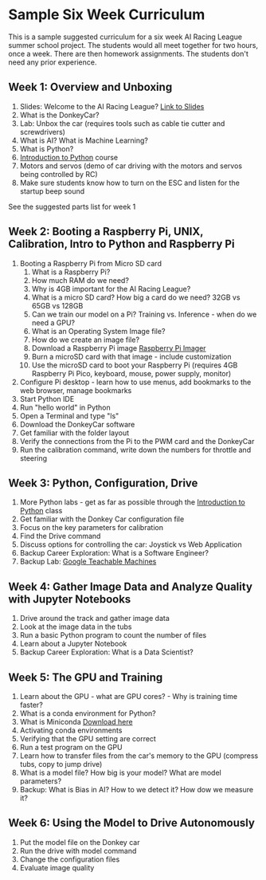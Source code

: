 # Sample Six Week Curriculum

This is a sample suggested curriculum for a six week AI Racing League summer school project.  The students would all meet together for two hours, once a week.  There are then homework assignments. The students don't need any prior experience.

## Week 1: Overview and Unboxing

1. Slides: Welcome to the AI Racing League? [Link to Slides](slides/Welcome-to-the-ARL.pptx)
2. What is the DonkeyCar?
3. Lab: Unbox the car (requires tools such as cable tie cutter and screwdrivers)
4. What is AI? What is Machine Learning?
5. What is Python?
6. [Introduction to Python](https://www.coderdojotc.org/python/trinket/00-introduction/) course
7. Motors and servos (demo of car driving with the motors and servos being controlled by RC)
8. Make sure students know how to turn on the ESC and listen for the startup beep sound

See the suggested parts list for week 1

## Week 2: Booting a Raspberry Pi, UNIX, Calibration, Intro to Python and Raspberry Pi

1. Booting a Raspberry Pi from Micro SD card
   1. What is a Raspberry Pi?
   2. How much RAM do we need?
   3. Why is 4GB important for the AI Racing League?
   4. What is a micro SD card?  How big a card do we need? 32GB vs 65GB vs 128GB
   5. Can we train our model on a Pi?  Training vs. Inference - when do we need a GPU?
   6. What is an Operating System Image file?
   7. How do we create an image file?
   8. Download a Raspberry Pi image [Raspberry Pi Imager](https://www.raspberrypi.org/software/)
   9. Burn a microSD card with that image - include customization
   10. Use the microSD card to boot your Raspberry Pi (requires 4GB Raspberry Pi Pico, keyboard, mouse, power supply, monitor)
2. Configure Pi desktop - learn how to use menus, add bookmarks to the web browser, manage bookmarks
5. Start Python IDE
6. Run "hello world" in Python
7. Open a Terminal and type "ls"
8. Download the DonkeyCar software
8. Get familiar with the folder layout
9. Verify the connections from the Pi to the PWM card and the DonkeyCar
9. Run the calibration command, write down the numbers for throttle and steering

## Week 3: Python, Configuration, Drive

1. More Python labs - get as far as possible through the [Introduction to Python](https://www.coderdojotc.org/python/trinket/00-introduction/) class
2. Get familiar with the Donkey Car configuration file
3. Focus on the key parameters for calibration
4. Find the Drive command
5. Discuss options for controlling the car: Joystick vs Web Application
6. Backup Career Exploration: What is a Software Engineer?
5. Backup Lab: [Google Teachable Machines](https://teachablemachine.withgoogle.com/)

## Week 4: Gather Image Data and Analyze Quality with Jupyter Notebooks

1. Drive around the track and gather image data
2. Look at the image data in the tubs
3. Run a basic Python program to count the number of files
4. Learn about a Jupyter Notebook
5. Backup Career Exploration: What is a Data Scientist?

## Week 5: The GPU and Training

1. Learn about the GPU - what are GPU cores? - Why is training time faster?
2. What is a conda environment for Python?
2. What is Miniconda [Download here](https://docs.conda.io/en/latest/miniconda.html)
3. Activating conda environments
4. Verifying that the GPU setting are correct
5. Run a test program on the GPU
6. Learn how to transfer files from the car's memory to the GPU (compress tubs, copy to jump drive)
7. What is a model file?  How big is your model?  What are model parameters?
8. Backup: What is Bias in AI?  How to we detect it?  How dow we measure it?

## Week 6: Using the Model to Drive Autonomously

1. Put the model file on the Donkey car
2. Run the drive with model command
3. Change the configuration files
4. Evaluate image quality